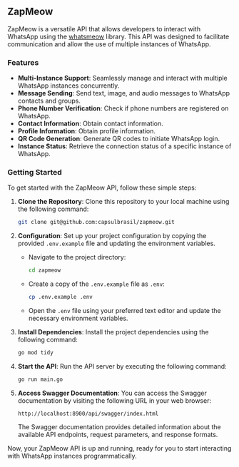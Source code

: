 ## ZapMeow

ZapMeow is a versatile API that allows developers to interact with WhatsApp using the [whatsmeow](https://github.com/tulir/whatsmeow) library. This API was designed to facilitate communication and allow the use of multiple instances of WhatsApp.

### Features

- **Multi-Instance Support**: Seamlessly manage and interact with multiple WhatsApp instances concurrently.
- **Message Sending**: Send text, image, and audio messages to WhatsApp contacts and groups.
- **Phone Number Verification**: Check if phone numbers are registered on WhatsApp.
- **Contact Information**: Obtain contact information.
- **Profile Information**: Obtain profile information.
- **QR Code Generation**: Generate QR codes to initiate WhatsApp login.
- **Instance Status**: Retrieve the connection status of a specific instance of WhatsApp.

### Getting Started

To get started with the ZapMeow API, follow these simple steps:

1. **Clone the Repository**: Clone this repository to your local machine using the following command:

   ```sh
   git clone git@github.com:capsulbrasil/zapmeow.git
   ```

2. **Configuration**: Set up your project configuration by copying the provided `.env.example` file and updating the environment variables.

   - Navigate to the project directory:

     ```sh
     cd zapmeow
     ```

   - Create a copy of the `.env.example` file as `.env`:

     ```sh
     cp .env.example .env
     ```

   - Open the `.env` file using your preferred text editor and update the necessary environment variables.

3. **Install Dependencies**: Install the project dependencies using the following command:

   ```sh
   go mod tidy
   ```

4. **Start the API**: Run the API server by executing the following command:

   ```sh
   go run main.go
   ```

5. **Access Swagger Documentation**: You can access the Swagger documentation by visiting the following URL in your web browser:

   ```
   http://localhost:8900/api/swagger/index.html
   ```

   The Swagger documentation provides detailed information about the available API endpoints, request parameters, and response formats.

Now, your ZapMeow API is up and running, ready for you to start interacting with WhatsApp instances programmatically.
